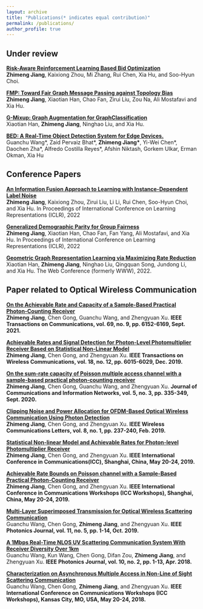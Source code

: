 ```yaml
---
layout: archive
title: "Publications(* indicates equal contribution)"
permalink: /publications/
author_profile: true
---
```


## Under review
<b>[Risk-Aware Reinforcement Learning Based Bid Optimization](??)
</b><br><b>Zhimeng Jiang</b>, Kaixiong Zhou, Mi Zhang, Rui Chen, Xia Hu, and Soo-Hyun Choi.

<b>[FMP: Toward Fair Graph Message Passing against Topology Bias](https://arxiv.org/abs/2202.04187)
</b><br><b>Zhimeng Jiang</b>, Xiaotian Han, Chao Fan, Zirui Liu, Zou Na, Ali Mostafavi and Xia Hu.

<b>[G-Mixup: Graph  Augmentation  for  GraphClassification](??)
</b><br>Xiaotian Han, <b>Zhimeng Jiang</b>, Ninghao Liu, and Xia Hu. 

<b>[BED: A Real-Time Object Detection System for Edge Devices.](https://arxiv.org/abs/2202.07503)
</b><br>Guanchu Wang\*, Zaid Pervaiz Bhat\*, <b>Zhimeng Jiang\*</b>, Yi-Wei Chen\*, Daochen Zha\*, Alfredo Costilla Reyes*, Afshin Niktash, Gorkem Ulkar, Erman Okman, Xia Hu


<!-- <b>[You Only Debias Once: Towards Flexible Accuracy-Fairness Trade-offs](??)
</b><br>Xiaotian Han, Tianlong Chen, Kaixiong Zhou <b>Zhimeng Jiang</b>, Zhangyang Wang, and Xia Hu.  -->


## Conference Papers
<b>[An Information Fusion Approach to Learning with Instance-Dependent Label Noise](??)
</b><br><b>Zhimeng Jiang</b>, Kaixiong Zhou, Zirui Liu, Li Li, Rui Chen, Soo-Hyun Choi, and Xia Hu. 
In Proceedings of International Conference on Learning Representations (ICLR), 2022

<b>[Generalized Demographic Parity for Group Fairness](??)
</b><br><b>Zhimeng Jiang</b>, Xiaotian Han, Chao Fan, Fan Yang, Ali Mostafavi, and Xia Hu. 
In Proceedings of International Conference on Learning Representations (ICLR), 2022

<b>[Geometric Graph Representation Learning via Maximizing Rate Reduction](??)
</b><br>Xiaotian Han, <b>Zhimeng Jiang</b>, Ninghao Liu, Qingquan Song, Jundong Li, and Xia Hu.
The Web Conference (formerly WWW), 2022.

## Paper related to Optical Wireless Communication
<b>[On the Achievable Rate and Capacity of a Sample-Based Practical Photon-Counting Receiver](https://ieeexplore.ieee.org/abstract/document/9452170)
</b><br><b>Zhimeng Jiang</b>, Chen Gong, Guanchu Wang, and Zhengyuan Xu. <b>IEEE Transactions on Communications, vol. 69, no. 9, pp. 6152-6169, Sept. 2021.</b>

<b>[Achievable Rates and Signal Detection for Photon-Level Photomultiplier Receiver Based on Statistical Non-Linear Model](https://ieeexplore.ieee.org/abstract/document/8845769)
</b><br><b>Zhimeng Jiang</b>, Chen Gong, and Zhengyuan Xu. <b>IEEE Transactions on Wireless Communications, vol. 18, no. 12, pp. 6015-6029, Dec. 2019.</b>

<b>[On the sum-rate capacity of Poisson multiple access channel with a sample-based practical photon-counting receiver](https://ieeexplore.ieee.org/abstract/document/9200897)
</b><br><b>Zhimeng Jiang</b>, Chen Gong, Guanchu Wang, and Zhengyuan Xu. <b>Journal of Communications and Information Networks, vol. 5, no. 3, pp. 335-349, Sept. 2020.</b>

<b>[Clipping Noise and Power Allocation for OFDM-Based Optical Wireless Communication Using Photon Detection](https://ieeexplore.ieee.org/document/8453026/)
</b><br><b>Zhimeng Jiang</b>, Chen Gong, and Zhengyuan Xu. <b>IEEE Wireless Communications Letters, vol. 8, no. 1, pp. 237-240, Feb. 2019.</b>

<b>[Statistical Non-linear Model and Achievable Rates for Photon-level Photomultiplier Receiver](https://ieeexplore.ieee.org/abstract/document/8761763)
</b><br><b>Zhimeng Jiang</b>, Chen Gong, and Zhengyuan Xu. <b>IEEE International Conference in Communications(ICC), Shanghai, China, May 20-24, 2019.</b>

<b>[Achievable Rate Bounds on Poisson channel with a Sample-Based Practical Photon-Counting Receiver](https://ieeexplore.ieee.org/abstract/document/8757168)
</b><br><b>Zhimeng Jiang</b>, Chen Gong, and Zhengyuan Xu. <b>IEEE International Conference in Communications Workshops (ICC Workshops), Shanghai, China, May 20-24, 2019.</b>

<b>[Multi-Layer Superimposed Transmission for Optical Wireless Scattering Communication](https://ieeexplore.ieee.org/abstract/document/8845642)
</b><br>Guanchu Wang, Chen Gong, <b>Zhimeng Jiang</b>, and Zhengyuan Xu. <b>IEEE Photonics Journal, vol. 11, no. 5, pp. 1-14, Oct. 2019.</b>

<b>[A 1Mbps Real-Time NLOS UV Scattering Communication System With Receiver Diversity Over 1km](https://ieeexplore.ieee.org/stamp/stamp.jsp?tp=&arnumber=8332484&tag=1)
</b><br>Guanchu Wang, Kun Wang, Chen Gong, Difan Zou, <b>Zhimeng Jiang</b>, and Zhengyuan Xu. <b>IEEE Photonics Journal, vol. 10, no. 2, pp. 1-13, Apr. 2018.</b>

<b>[Characterization on Asynchronous Multiple Access in Non-Line of Sight Scattering Communication](https://ieeexplore.ieee.org/abstract/document/8403738)
</b><br>Guanchu Wang, Chen Gong, <b>Zhimeng Jiang</b>, and Zhengyuan Xu. <b>IEEE International Conference on Communications Workshops (ICC Workshops), Kansas City, MO, USA, May 20-24, 2018.</b>